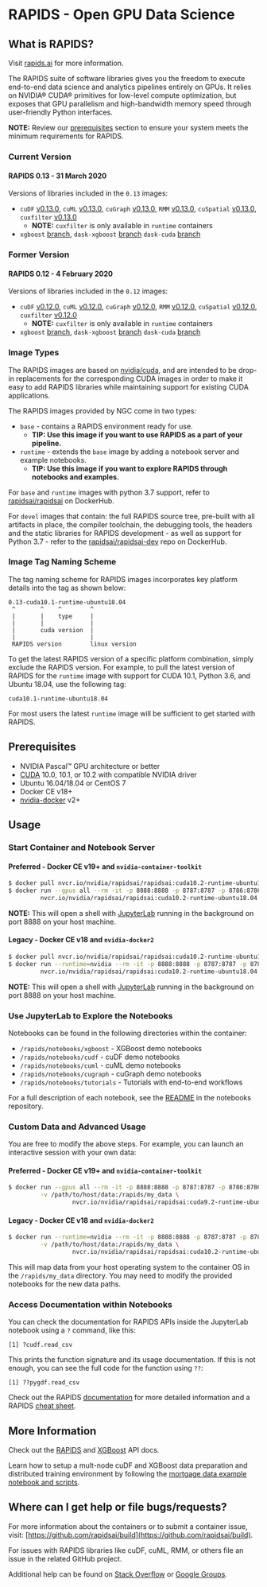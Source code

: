 # RAPIDS - Open GPU Data Science

## What is RAPIDS?

Visit [rapids.ai](http://rapids.ai) for more information.

The RAPIDS suite of software libraries gives you the freedom to execute end-to-end data science and analytics pipelines entirely on GPUs. It relies on NVIDIA® CUDA® primitives for low-level compute optimization, but exposes that GPU parallelism and high-bandwidth memory speed through user-friendly Python interfaces.

**NOTE:** Review our [prerequisites](#prerequisites) section to ensure your system meets the minimum requirements for RAPIDS.

### Current Version

#### RAPIDS 0.13 - 31 March 2020

Versions of libraries included in the `0.13` images:
- `cuDF` [v0.13.0](https://github.com/rapidsai/cudf/tree/v0.13.0), `cuML` [v0.13.0](https://github.com/rapidsai/cuml/tree/v0.13.0), `cuGraph` [v0.13.0](https://github.com/rapidsai/cugraph/tree/v0.13.0), `RMM` [v0.13.0](https://github.com/rapidsai/RMM/tree/v0.13.0), `cuSpatial` [v0.13.0](https://github.com/rapidsai/cuspatial/tree/v0.13.0), `cuxfilter` [v0.13.0](https://github.com/rapidsai/cuxfilter/tree/branch-0.13)
  - **NOTE:** `cuxfilter` is only available in `runtime` containers
- `xgboost` [branch](https://github.com/rapidsai/xgboost/tree/rapids-0.13-release), `dask-xgboost` [branch](https://github.com/rapidsai/dask-xgboost/tree/dask-cudf) `dask-cuda` [branch](https://github.com/rapidsai/dask-cuda/tree/branch-0.13)

### Former Version

#### RAPIDS 0.12 - 4 February 2020

Versions of libraries included in the `0.12` images:
- `cuDF` [v0.12.0](https://github.com/rapidsai/cudf/tree/v0.12.0), `cuML` [v0.12.0](https://github.com/rapidsai/cuml/tree/v0.12.0), `cuGraph` [v0.12.0](https://github.com/rapidsai/cugraph/tree/v0.12.0), `RMM` [v0.12.0](https://github.com/rapidsai/RMM/tree/v0.12.0), `cuSpatial` [v0.12.0](https://github.com/rapidsai/cuspatial/tree/v0.12.0), `cuxfilter` [v0.12.0](https://github.com/rapidsai/cuxfilter/tree/branch-0.12)
  - **NOTE:** `cuxfilter` is only available in `runtime` containers
- `xgboost` [branch](https://github.com/rapidsai/xgboost/tree/rapids-0.12-release), `dask-xgboost` [branch](https://github.com/rapidsai/dask-xgboost/tree/dask-cudf) `dask-cuda` [branch](https://github.com/rapidsai/dask-cuda/tree/branch-0.12)

### Image Types

The RAPIDS images are based on [nvidia/cuda](https://hub.docker.com/r/nvidia/cuda), and are intended to be drop-in replacements for the corresponding CUDA
images in order to make it easy to add RAPIDS libraries while maintaining support for existing CUDA applications.

The RAPIDS images provided by NGC come in two types:

- `base` - contains a RAPIDS environment ready for use.
  - **TIP: Use this image if you want to use RAPIDS as a part of your pipeline.**
- `runtime` - extends the `base` image by adding a notebook server and example notebooks.
  - **TIP: Use this image if you want to explore RAPIDS through notebooks and examples.**

For `base` and `runtime` images with python 3.7 support, refer to [rapidsai/rapidsai](https://cloud.docker.com/u/rapidsai/repository/docker/rapidsai/rapidsai) on DockerHub.

For `devel` images that contain: the full RAPIDS source tree, pre-built with all artifacts in place, the compiler toolchain, the debugging tools, the headers and the static libraries for RAPIDS development - as well as support for Python 3.7 - refer to the [rapidsai/rapidsai-dev](https://cloud.docker.com/u/rapidsai/repository/docker/rapidsai/rapidsai-dev) repo on DockerHub.

### Image Tag Naming Scheme

The tag naming scheme for RAPIDS images incorporates key platform details into the tag as shown below:
```
0.13-cuda10.1-runtime-ubuntu18.04
 ^       ^    ^        ^
 |       |    type     |
 |       |             |
 |       cuda version  |
 |                     |
 RAPIDS version        linux version
```

To get the latest RAPIDS version of a specific platform combination, simply exclude the RAPIDS version.  For example, to pull the latest version of RAPIDS for the `runtime` image with support for CUDA 10.1, Python 3.6, and Ubuntu 18.04, use the following tag:
```
cuda10.1-runtime-ubuntu18.04
```
For most users the latest `runtime` image will be sufficient to get started with RAPIDS.

## Prerequisites

* NVIDIA Pascal™ GPU architecture or better
* [CUDA](https://developer.nvidia.com/cuda-downloads) 10.0, 10.1, or 10.2 with compatible NVIDIA driver
* Ubuntu 16.04/18.04 or CentOS 7
* Docker CE v18+
* [nvidia-docker](https://github.com/nvidia/nvidia-docker/wiki/Installation-(version-2.0)) v2+

## Usage

### Start Container and Notebook Server

#### Preferred - Docker CE v19+ and `nvidia-container-toolkit`
```bash
$ docker pull nvcr.io/nvidia/rapidsai/rapidsai:cuda10.2-runtime-ubuntu18.04
$ docker run --gpus all --rm -it -p 8888:8888 -p 8787:8787 -p 8786:8786 \
         nvcr.io/nvidia/rapidsai/rapidsai:cuda10.2-runtime-ubuntu18.04
```
**NOTE:** This will open a shell with [JupyterLab](https://jupyterlab.readthedocs.io/en/stable/) running in the background on port 8888 on your host machine.

#### Legacy - Docker CE v18 and `nvidia-docker2`
```bash
$ docker pull nvcr.io/nvidia/rapidsai/rapidsai:cuda10.2-runtime-ubuntu18.04
$ docker run --runtime=nvidia --rm -it -p 8888:8888 -p 8787:8787 -p 8786:8786 \
         nvcr.io/nvidia/rapidsai/rapidsai:cuda10.2-runtime-ubuntu18.04
```
**NOTE:** This will open a shell with [JupyterLab](https://jupyterlab.readthedocs.io/en/stable/) running in the background on port 8888 on your host machine.

### Use JupyterLab to Explore the Notebooks

Notebooks can be found in the following directories within the container:

* `/rapids/notebooks/xgboost` - XGBoost demo notebooks
* `/rapids/notebooks/cudf` - cuDF demo notebooks
* `/rapids/notebooks/cuml` - cuML demo notebooks
* `/rapids/notebooks/cugraph` - cuGraph demo notebooks
* `/rapids/notebooks/tutorials` - Tutorials with end-to-end workflows

For a full description of each notebook, see the [README](https://github.com/rapidsai/notebooks/blob/branch-0.9/README.md) in the notebooks repository.

### Custom Data and Advanced Usage

You are free to modify the above steps. For example, you can launch an interactive session with your own data:

#### Preferred - Docker CE v19+ and `nvidia-container-toolkit`
```bash
$ docker run --gpus all --rm -it -p 8888:8888 -p 8787:8787 -p 8786:8786 \
         -v /path/to/host/data:/rapids/my_data \
                  nvcr.io/nvidia/rapidsai/rapidsai:cuda9.2-runtime-ubuntu18.04
```

#### Legacy - Docker CE v18 and `nvidia-docker2`
```bash
$ docker run --runtime=nvidia --rm -it -p 8888:8888 -p 8787:8787 -p 8786:8786 \
         -v /path/to/host/data:/rapids/my_data \
                  nvcr.io/nvidia/rapidsai/rapidsai:cuda10.2-runtime-ubuntu18.04
```
This will map data from your host operating system to the container OS in the `/rapids/my_data` directory. You may need to modify the provided notebooks for the new data paths.

### Access Documentation within Notebooks

You can check the documentation for RAPIDS APIs inside the JupyterLab notebook using a `?` command, like this:
```
[1] ?cudf.read_csv
```
This prints the function signature and its usage documentation. If this is not enough, you can see the full code for the function using `??`:
```
[1] ??pygdf.read_csv
```
Check out the RAPIDS [documentation](http://rapids.ai/start.html) for more detailed information and a RAPIDS [cheat sheet](https://rapids.ai/files/cheatsheet.pdf).

## More Information

Check out the [RAPIDS](https://docs.rapids.ai/api) and [XGBoost](https://xgboost.readthedocs.io/en/latest/) API docs.

Learn how to setup a mult-node cuDF and XGBoost data preparation and distributed training environment by following the [mortgage data example notebook and scripts](https://github.com/rapidsai/notebooks).

## Where can I get help or file bugs/requests?

For more information about the containers or to submit a container issue, visit: [https://github.com/rapidsai/build](https://github.com/rapidsai/build).

For issues with RAPIDS libraries like cuDF, cuML, RMM, or others file an issue in the related GitHub project.

Additional help can be found on [Stack Overflow](https://stackoverflow.com/tags/rapids) or [Google Groups](https://groups.google.com/forum/#!forum/rapidsai).

